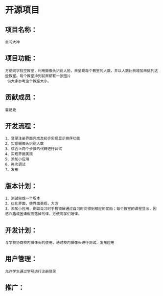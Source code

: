 # 开源项目


## 项目名称：
	自习大神

## 项目功能：

	方便同学找空教室，利用摄像头识别人脸，来呈现每个教室的人数，并以人数比例增加来排列这些教室。每个教室排列前面都有一张图片
     供大家参考这个教室大小。

## 贡献成员：
	
	霍艳艳
	
## 开发流程：

	1、登录注册界面完成及初步实现显示排序功能
	2、实现摄像头识别人数
	3、综合上两个步骤的代码进行调试
	4、实现界面美观
	5、添加小应用
	6、再次调试
	7、发布
	
## 版本计划：

	1、测试完成一个版本
	2、优化界面，使界面美观，大方
	3、添加小应用，例如自习时手机锁屏通过自习时间得到相应的奖励；每个教室的课程显示，因感兴趣或因请假而落掉的课，方便同学们蹭课。

## 开发计划：
	
	与学校协商校内摄像头的使用，通过校内摄像头进行测试，发布应用

## 用户管理：
	
	允许学生通过学号进行注册登录
	
## 推广：

	

